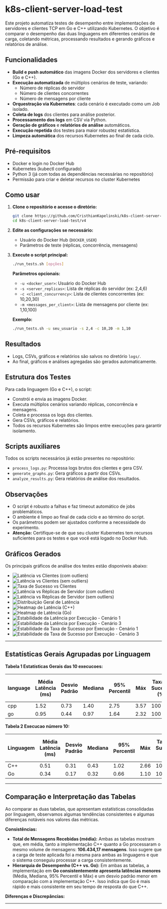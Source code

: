 # k8s-client-server-load-test

Este projeto automatiza testes de desempenho entre implementações de servidores e clientes TCP em Go e C++ utilizando Kubernetes. O objetivo é comparar o desempenho das duas linguagens em diferentes cenários de carga, coletando métricas, processando resultados e gerando gráficos e relatórios de análise.

## Funcionalidades

- **Build e push automático** das imagens Docker dos servidores e clientes (Go e C++).
- **Execução automatizada** de múltiplos cenários de teste, variando:
    - Número de réplicas do servidor
    - Número de clientes concorrentes
    - Número de mensagens por cliente
- **Orquestração via Kubernetes**: cada cenário é executado como um Job isolado.
- **Coleta de logs** dos clientes para análise posterior.
- **Processamento dos logs** em CSV via Python.
- **Geração de gráficos** e **relatórios de análise** automáticos.
- **Execução repetida** dos testes para maior robustez estatística.
- **Limpeza automática** dos recursos Kubernetes ao final de cada ciclo.

## Pré-requisitos

- Docker e login no Docker Hub
- Kubernetes (kubectl configurado)
- Python 3 (já com todas as dependências necessárias no repositório)
- Permissão para criar e deletar recursos no cluster Kubernetes

## Como usar

1. **Clone o repositório e acesse o diretório:**
     ```bash
     git clone https://github.com/CristhianKapelinski/k8s-client-server-load-test.git
     cd k8s-client-server-load-test/v4
     ```

2. **Edite as configurações se necessário:**
     - Usuário do Docker Hub (`DOCKER_USER`)
     - Parâmetros de teste (réplicas, concorrência, mensagens)

3. **Execute o script principal:**
     ```bash
     ./run_tests.sh [opções]
     ```

     **Parâmetros opcionais:**
     - `-u <docker_user>`: Usuário do Docker Hub
     - `-s <server_replicas>`: Lista de réplicas do servidor (ex: 2,4,6)
     - `-c <client_concurrency>`: Lista de clientes concorrentes (ex: 10,20,30)
     - `-m <messages_per_client>`: Lista de mensagens por cliente (ex: 1,10,100)

     **Exemplo:**
     ```bash
     ./run_tests.sh -u seu_usuario -s 2,4 -c 10,20 -m 1,10
     ```

## Resultados

- Logs, CSVs, gráficos e relatórios são salvos no diretório `logs/`.
- Ao final, gráficos e análises agregadas são gerados automaticamente.

## Estrutura dos Testes

Para cada linguagem (Go e C++), o script:
- Constrói e envia as imagens Docker.
- Executa múltiplos cenários variando réplicas, concorrência e mensagens.
- Coleta e processa os logs dos clientes.
- Gera CSVs, gráficos e relatórios.
- Todos os recursos Kubernetes são limpos entre execuções para garantir isolamento.

## Scripts auxiliares

Todos os scripts necessários já estão presentes no repositório:
- `process_logs.py`: Processa logs brutos dos clientes e gera CSV.
- `generate_graphs.py`: Gera gráficos a partir dos CSVs.
- `analyze_results.py`: Gera relatórios de análise dos resultados.

## Observações

- O script é robusto a falhas e faz timeout automático de jobs problemáticos.
- O ambiente é limpo ao final de cada ciclo e ao término do script.
- Os parâmetros podem ser ajustados conforme a necessidade do experimento.
- **Atenção:** Certifique-se de que seu cluster Kubernetes tem recursos suficientes para os testes e que você está logado no Docker Hub.

## Gráficos Gerados

Os principais gráficos de análise dos testes estão disponíveis abaixo:

- ![Latência vs Clientes (com outliers)](logs/final_graphs/1a_latency_vs_clients_with_outliers.png)
- ![Latência vs Clientes (sem outliers)](logs/final_graphs/1b_latency_vs_clients_no_outliers.png)
- ![Taxa de Sucesso vs Clientes](logs/final_graphs/2_success_rate_vs_clients.png)
- ![Latência vs Réplicas de Servidor (com outliers)](logs/final_graphs/3a_latency_vs_servers_with_outliers.png)
- ![Latência vs Réplicas de Servidor (sem outliers)](logs/final_graphs/3b_latency_vs_servers_no_outliers.png)
- ![Distribuição Geral de Latência](logs/final_graphs/4_overall_latency_distribution.png)
- ![Heatmap de Latência (C++)](logs/final_graphs/5_heatmap_latency_cpp.png)
- ![Heatmap de Latência (Go)](logs/final_graphs/5_heatmap_latency_go.png)
- ![Estabilidade da Latência por Execução - Cenário 1](logs/final_graphs/6a_run_stability_latency_scenario1.png)
- ![Estabilidade da Latência por Execução - Cenário 3](logs/final_graphs/6a_run_stability_latency_scenario3.png)
- ![Estabilidade da Taxa de Sucesso por Execução - Cenário 1](logs/final_graphs/6b_run_stability_success_scenario1.png)
- ![Estabilidade da Taxa de Sucesso por Execução - Cenário 3](logs/final_graphs/6b_run_stability_success_scenario3.png)

---

## Estatísticas Gerais Agrupadas por Linguagem


**Tabela 1 Estatísticas Gerais das 10 execucoes:**

| language | Média Latência (ms) | Desvio Padrão | Mediana | 95% Percentil | Máx | Taxa de Sucesso (%) | Total de Mensagens Recebidas (média) |
|----------|---------------------|---------------|---------|---------------|-----|---------------------|--------------------------------------|
| cpp      | 1.52                | 0.73          | 1.40    | 2.75          | 3.57| 100                 | 106434.17                            |
| go       | 0.95                | 0.44          | 0.97    | 1.64          | 2.32| 100                 | 106434.17                            |


**Tabela 2 Execucao número 10:**

| Linguagem | Média Latência (ms) | Desvio Padrão | Mediana | 95% Percentil | Máx | Taxa de Sucesso (%) | Total de Mensagens Recebidas (média) |
|-----------|--------------------|---------------|---------|---------------|-----|---------------------|--------------------------------------|
| C++       | 0.51               | 0.31          | 0.43    | 1.02          | 2.66| 100                 | 106434.17                            |
| Go        | 0.34               | 0.17          | 0.32    | 0.66          | 1.10| 100                 | 106434.17                            |
---

## Comparação e Interpretação das Tabelas

Ao comparar as duas tabelas, que apresentam estatísticas consolidadas por linguagem, observamos algumas tendências consistentes e algumas diferenças notáveis nos valores das métricas.

**Consistências:**

* **Total de Mensagens Recebidas (média):** Ambas as tabelas mostram que, em média, tanto a implementação C++ quanto a Go processaram o mesmo volume de mensagens: **106.434,17 mensagens**. Isso sugere que a carga de teste aplicada foi a mesma para ambas as linguagens e que o sistema conseguiu processar a carga consistentemente.
* **Hierarquia de Desempenho (C++ vs. Go):** Em ambas as tabelas, a implementação em **Go consistentemente apresenta latências menores** (Média, Mediana, 95% Percentil e Máx) e um desvio padrão menor em comparação com a implementação C++. Isso indica que Go é mais rápido e mais consistente em seu tempo de resposta do que C++.

**Diferenças e Discrepâncias:**

---

